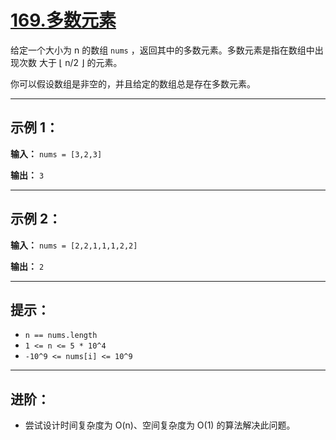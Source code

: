 # [169.多数元素](https://leetcode.cn/problems/majority-element/description)

给定一个大小为 n 的数组 `nums` ，返回其中的多数元素。多数元素是指在数组中出现次数 大于 ⌊ n/2 ⌋ 的元素。

你可以假设数组是非空的，并且给定的数组总是存在多数元素。

---

## 示例 1：

**输入：** `nums = [3,2,3]`

**输出：** `3`

---

## 示例 2：

**输入：** `nums = [2,2,1,1,1,2,2]`

**输出：** `2`

---

## 提示：

- `n == nums.length`
- `1 <= n <= 5 * 10^4`
- `-10^9 <= nums[i] <= 10^9`

---

## 进阶：

- 尝试设计时间复杂度为 O(n)、空间复杂度为 O(1) 的算法解决此问题。 